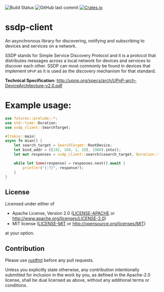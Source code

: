 ![Build Status](https://github.com/jakobhellermann/ssdp-client/workflows/CI/badge.svg)
![GitHub last commit](https://img.shields.io/github/last-commit/jakobhellermann/ssdp-client.svg)
[![Crates.io](https://img.shields.io/crates/v/ssdp-client.svg)](https://crates.io/crates/ssdp-client)

ssdp-client
=======
An asynchronous library for discovering, notifying and subscribing to devices and services on a network.

SSDP stands for Simple Service Discovery Protocol and it is a protocol that
distributes messages across a local network for devices and services to
discover each other. SSDP can most commonly be found in devices that implement
`UPnP` as it is used as the discovery mechanism for that standard.

**Technical Specification:**
http://upnp.org/specs/arch/UPnP-arch-DeviceArchitecture-v2.0.pdf

# Example usage:

```rust
use futures::prelude::*;
use std::time::Duration;
use ssdp_client::SearchTarget;

#[tokio::main]
async fn mian() {
    let search_target = SearchTarget::RootDevice;
    let bind_addr = ([192, 168, 1, 10], 1900).into();
    let mut responses = ssdp_client::search(&search_target, Duration::from_secs(3), 2, None, bind_addr).await?;

    while let Some(response) = responses.next().await {
        println!("{:?}", response?);
    }
}
```

License
-------

Licensed under either of

 * Apache License, Version 2.0 ([LICENSE-APACHE](LICENSE-APACHE) or http://www.apache.org/licenses/LICENSE-2.0)
 * MIT license ([LICENSE-MIT](LICENSE-MIT) or http://opensource.org/licenses/MIT)

at your option.

Contribution
------------

Please use [rustfmt](https://github.com/rust-lang/rustfmt) before any pull requests.

Unless you explicitly state otherwise, any contribution intentionally submitted
for inclusion in the work by you, as defined in the Apache-2.0 license, shall be dual licensed as above, without any
additional terms or conditions.
